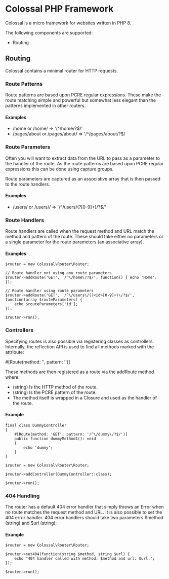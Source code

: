 # Colossal PHP Framework

Colossal is a micro framework for websites written in PHP 8.

The following components are supported:

- Routing

## Routing

Colossal contains a minimal router for HTTP requests.

### Route Patterns

Route patterns are based upon PCRE regular expressions. These make the route
matching simple and powerful but somewhat less elegant than the patterns
implemented in other routers.

#### Examples

- /home or /home/                => '/^\/home\/?$/'
- /pages/about or /pages/about/  => '/^\/pages\/about\/?$/

### Route Parameters

Often you will want to extract data from the URL to pass as a parameter to the
handler of the route. As the route patterns are based upon PCRE regular
expressions this can be done using capture groups.

Route parameters are captured as an associative array that is then passed to the
route handlers.

#### Examples

- /users/<user-id> or /users/<user-id>/   => '/^\/users\/(?<id>[0-9]+)\/?$/'

### Route Handlers

Route handlers are called when the request method and URL match the method and
pattern of the route. These should take either no parameters or a single
parameter for the route parameters (an associative array).

#### Examples

```
$router = new Colossal\Router\Router;

// Route handler not using any route parameters
$router->addRoute('GET', '/^\/home\/?$/', function() { echo 'Home'; });

// Route handler using route parameters
$router->addRoute('GET', '/^\/users\/(?<id>[0-9]+)\/?$/', function(array $routeParameters) {
    echo $routeParameters['id'];
});

$router->run();
```

### Controllers

Specifying routes is also possible via registering classes as controllers.
Internally, the reflection API is used to find all methods marked with the
attribute:

#[Route(method: '<http-method>', pattern: '<pcre-pattern>')]

These methods are then registered as a route via the addRoute method where:

- <http-method>  (string) Is the HTTP method of the route.
- <pcre-pattern> (string) Is the PCRE pattern of the route.
- The method itself is wrapped in a Closure and used as the handler of the route.

#### Example

```
final class DummyController
{
    #[Route(method: 'GET', pattern: '/^\/dummy\/?$/')]
    public function dummyMethod1(): void
    {
        echo 'dummy';
    }
}

$router = new Colossal\Router\Router;

$router->addController(DummyController::class);

$router->run();
```

### 404 Handling

The router has a default 404 error handler that simply throws an Error when no
route matches the request method and URL. It is also possible to set the 404
error handler. 404 error handlers should take two parameters $method (string)
and $url (string);

#### Example

```
$router = new Colossal\Router\Router;

$router->set404(function(string $method, string $url) {
    echo "404 handler called with method: $method and url: $url.";
});

$router->run();
```